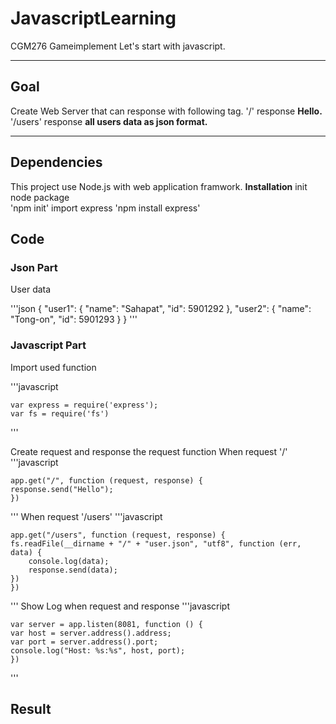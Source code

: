 # JavascriptLearning
CGM276 Gameimplement Let's start with javascript.

<hr>

## Goal
Create Web Server that can response with following tag.
'/' response **Hello.**
'/users' response **all users data as json format.**

<hr>

## Dependencies
This project use Node.js with web application framwork.
**Installation**
init node package <br/>
'npm init'
import express
'npm install express'

## Code

### Json Part
User data

'''json
{
    "user1": {
        "name": "Sahapat",
        "id": 5901292
    },
    "user2": {
        "name": "Tong-on",
        "id": 5901293
    }
}
'''

### Javascript Part

Import used function

'''javascript

    var express = require('express');
    var fs = require('fs')

'''

Create request and response the request function
When request '/'
'''javascript

    app.get("/", function (request, response) {
    response.send("Hello");
    })
    
'''
When request '/users'
'''javascript

    app.get("/users", function (request, response) {
    fs.readFile(__dirname + "/" + "user.json", "utf8", function (err, data) {
        console.log(data);
        response.send(data);
    })
    })

'''
Show Log when request and response
'''javascript

    var server = app.listen(8081, function () {
    var host = server.address().address;
    var port = server.address().port;
    console.log("Host: %s:%s", host, port);
    })

'''

## Result